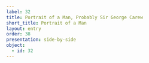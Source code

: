 ```yaml
---
label: 32
title: Portrait of a Man, Probably Sir George Carew
short_title: Portrait of a Man
layout: entry
order: 38
presentation: side-by-side
object:
  - id: 32
---
```


